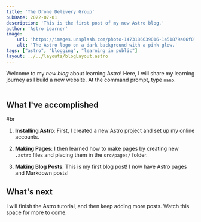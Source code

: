 ```yaml
---
title: 'The Drone Delivery Group'
pubDate: 2022-07-01
description: 'This is the first post of my new Astro blog.'
author: 'Astro Learner'
image:
    url: 'https://images.unsplash.com/photo-1473186639016-1451879a06f0?q=80&w=2005&auto=format&fit=crop&ixlib=rb-4.0.3&ixid=M3wxMjA3fDB8MHxwaG90by1wYWdlfHx8fGVufDB8fHx8fA%3D%3D'
    alt: 'The Astro logo on a dark background with a pink glow.'
tags: ["astro", "blogging", "learning in public"]
layout: ../../layouts/blogLayout.astro
---
```


Welcome to my _new blog_ about learning Astro! Here, I will share my learning journey as I build a new website.
At the command prompt, type `nano`.
<br />
<br />
## What I've accomplished
#br  

1. **Installing Astro**: First, I created a new Astro project and set up my online accounts.

2. **Making Pages**: I then learned how to make pages by creating new `.astro` files and placing them in the `src/pages/` folder.

3. **Making Blog Posts**: This is my first blog post! I now have Astro pages and Markdown posts!

## What's next

I will finish the Astro tutorial, and then keep adding more posts. Watch this space for more to come.